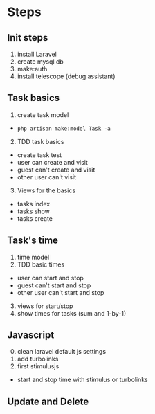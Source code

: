 # Steps

## Init steps
1. install Laravel
2. create mysql db
3. make:auth
4. install telescope (debug assistant)

## Task basics
1. create task model
  - `php artisan make:model Task -a`
2. TDD task basics
  - create task test
  - user can create and visit
  - guest can't create and visit
  - other user can't visit
3. Views for the basics
  - tasks index
  - tasks show
  - tasks create

## Task's time
1. time model
2. TDD basic times
  - user can start and stop
  - guest can't start and stop
  - other user can't start and stop
3. views for start/stop
4. show times for tasks (sum and 1-by-1)

## Javascript
0. clean laravel default js settings
1. add turbolinks
2. first stimulusjs
  - start and stop time with stimulus or turbolinks

## Update and Delete
